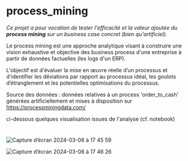 # process_mining

*Ce projet a pour vocation de tester l'efficacité et la valeur ajoutée du **process mining** sur un business case concret (bien qu'artificiel).*

Le process mining est une approche analytique visant à construire une vision exhaustive et objective des business process d'une entreprise à partir de données factuelles (les logs d'un ERP).

L'objectif est d'évaluer la mise en œuvre réelle d’un processus et d'identifier les déviations par rapport au processus idéal, les goulots d’étranglement et les potentielles optimisations du processus.


Source des données : données relatives à un process 'order_to_cash' générées artificiellement et mises à disposition sur https://processminingdata.com/

ci-dessous quelques visualisation issues de l'analyse (cf. notebook)
#

![Capture d’écran 2024-03-06 à 17 45 59](https://github.com/estellec18/process_mining/assets/126951321/53760895-7f40-49f7-b44d-24c39c147014)

![Capture d’écran 2024-03-06 à 17 46 26](https://github.com/estellec18/process_mining/assets/126951321/c871c085-9c9c-4bbf-9900-8a127e39b77a)





